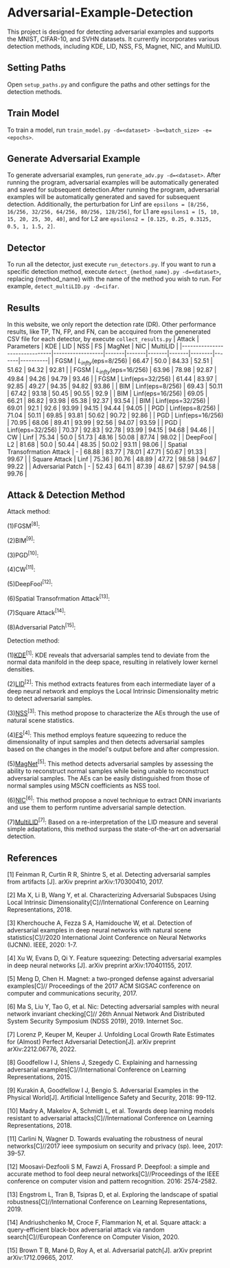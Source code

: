 # Adversarial-Example-Detection
This project is designed for detecting adversarial examples and supports the MNIST, CIFAR-10, and SVHN datasets. It currently incorporates various detection methods, including KDE, LID, NSS, FS, Magnet, NIC, and MultiLID.

## Setting Paths
Open `setup_paths.py` and configure the paths and other settings for the detection methods.

## Train Model
To train a model, run `train_model.py -d=<dataset> -b=<batch_size> -e=<epochs>`.

## Generate Adversarial Example
To generate adversarial examples, run `generate_adv.py -d=<dataset>`. After running the program, adversarial examples will be automatically generated and saved for subsequent detection.After running the program, adversarial examples will be automatically generated and saved for subsequent detection. Additionally, the perturbation for Linf are `epsilons = [8/256, 16/256, 32/256, 64/256, 80/256, 128/256]`, for L1 are `epsilons1 = [5, 10, 15, 20, 25, 30, 40]`, and for L2 are `epsilons2 = [0.125, 0.25, 0.3125, 0.5, 1, 1.5, 2]`.

## Detector
To run all the detector, just execute `run_detectors.py`. If you want to run a specific detection method, execute `detect_{method_name}.py -d=<dataset>`, replacing {method_name} with the name of the method you wish to run. For example, `detect_multiLID.py -d=cifar`.

## Results
In this website, we only report the detection rate (DR). Other performance results, like TP, TN, FP, and FN, can be accquired from the genenerated CSV file for each detector, by execute `collect_results.py`
| Attack                        | Parameters       | KDE   | LID   | NSS   | FS    | MagNet | NIC   | MultiLID |
|-------------------------------|------------------|-------|-------|-------|-------|--------|-------|----------|
| FGSM                          | $L_{infty}$(eps=8/256)  | 66.47 | 50.0  | 84.33 | 52.51 | 51.62  | 94.32 | 92.81    |
| FGSM                          | $L_{infty}$(eps=16/256) | 63.96 | 78.98 | 92.87 | 49.84 | 94.26  | 94.79 | 93.46    |
| FGSM                          | Linf(eps=32/256) | 61.44 | 83.97 | 92.85 | 49.27 | 94.35  | 94.82 | 93.86    |
| BIM                           | Linf(eps=8/256)  | 69.43 | 50.11 | 67.42 | 93.18 | 50.45  | 90.55 | 92.9     |
| BIM                           | Linf(eps=16/256) | 69.05 | 66.21 | 86.82 | 93.98 | 65.38  | 92.37 | 93.54    |
| BIM                           | Linf(eps=32/256) | 69.01 | 92.1  | 92.6  | 93.99 | 94.15  | 94.44 | 94.05    |
| PGD                           | Linf(eps=8/256)  | 71.04 | 50.11 | 69.85 | 93.81 | 50.62  | 90.72 | 92.86    |
| PGD                           | Linf(eps=16/256) | 70.95 | 68.06 | 89.41 | 93.99 | 92.56  | 94.07 | 93.59    |
| PGD                           | Linf(eps=32/256) | 70.37 | 92.83 | 92.78 | 93.99 | 94.15  | 94.68 | 94.46    |
| CW                            | Linf             | 75.34 | 50.0  | 51.73 | 48.16 | 50.08  | 87.74 | 98.02    |
| DeepFool                      | L2               | 81.68 | 50.0  | 50.44 | 48.35 | 50.02  | 93.11 | 98.06    |
| Spatial Transofrmation Attack | -                | 68.88 | 83.77 | 78.01 | 47.71 | 50.67  | 91.33 | 99.67    |
| Square Attack                 | Linf             | 75.36 | 80.76 | 48.89 | 47.72 | 98.58  | 94.67 | 99.22    |
| Adversarial Patch             | -                | 52.43 | 64.11 | 87.39 | 48.67 | 57.97  | 94.58 | 99.76    |

## Attack & Detection Method
Attack method: 

(1)FGSM<sup>[8]</sup>:

(2)BIM<sup>[9]</sup>:

(3)PGD<sup>[10]</sup>:

(4)CW<sup>[11]</sup>:

(5)DeepFool<sup>[12]</sup>:

(6)Spatial Transofrmation Attack<sup>[13]</sup>:

(7)Square Attack<sup>[14]</sup>:

(8)Adversarial Patch<sup>[15]</sup>:

Detection method: 

(1)[KDE](https://arxiv.org/pdf/1703.00410)<sup>[1]</sup>: KDE reveals that adversarial samples tend to deviate from the normal data manifold in the deep space, resulting in relatively lower kernel densities.

(2)[LID](https://arxiv.org/pdf/1801.02613)<sup>[2]</sup>: This method extracts features from each intermediate layer of a deep neural network and employs the Local Intrinsic Dimensionality metric to detect adversarial samples.

(3)[NSS](https://ieeexplore.ieee.org/document/9206959)<sup>[3]</sup>: This method propose to characterize the AEs through the use of natural scene statistics.

(4)[FS](https://arxiv.org/abs/1704.01155)<sup>[4]</sup>: This method employs feature squeezing to reduce the dimensionality of input samples and then detects adversarial samples based on the changes in the model's output before and after compression.

(5)[MagNet](https://arxiv.org/abs/1705.09064)<sup>[5]</sup>: This method detects adversarial samples by assessing the ability to reconstruct normal samples while being unable to reconstruct adversarial samples. The AEs can be easily distinguished from those of normal samples using MSCN coefficients as NSS tool. 

(6)[NIC](https://www.cs.purdue.edu/homes/taog/docs/NDSS19.pdf)<sup>[6]</sup>: This method propose a novel technique to extract DNN invariants and use them to perform runtime adversarial sample detection. 

(7)[MultiLID](https://arxiv.org/pdf/2212.06776)<sup>[7]</sup>: Based on a re-interpretation of the LID measure and several simple adaptations, this method surpass the state-of-the-art on adversarial detection.

## References
[1] Feinman R, Curtin R R, Shintre S, et al. Detecting adversarial samples from artifacts [J]. arXiv preprint arXiv:170300410, 2017.

[2] Ma X, Li B, Wang Y, et al. Characterizing Adversarial Subspaces Using Local Intrinsic Dimensionality[C]//International Conference on Learning Representations, 2018.

[3] Kherchouche A, Fezza S A, Hamidouche W, et al. Detection of adversarial examples in deep neural networks with natural scene statistics[C]//2020 International Joint Conference on Neural Networks (IJCNN). IEEE, 2020: 1-7.

[4] Xu W, Evans D, Qi Y. Feature squeezing: Detecting adversarial examples in deep neural networks [J]. arXiv preprint arXiv:170401155, 2017.

[5] Meng D, Chen H. Magnet: a two-pronged defense against adversarial examples[C]// Proceedings of the 2017 ACM SIGSAC conference on computer and communications security, 2017.

[6] Ma S, Liu Y, Tao G, et al. Nic: Detecting adversarial samples with neural network invariant checking[C]// 26th Annual Network And Distributed System Security Symposium (NDSS 2019), 2019. Internet Soc.

[7] Lorenz P, Keuper M, Keuper J. Unfolding Local Growth Rate Estimates for (Almost) Perfect Adversarial Detection[J]. arXiv preprint arXiv:2212.06776, 2022.

[8] Goodfellow I J, Shlens J, Szegedy C. Explaining and harnessing adversarial examples[C]//International Conference on Learning Representations, 2015.

[9] Kurakin A, Goodfellow I J, Bengio S. Adversarial Examples in the Physical World[J]. Artificial Intelligence Safety and Security, 2018: 99-112.

[10] Madry A, Makelov A, Schmidt L, et al. Towards deep learning models resistant to adversarial attacks[C]//International Conference on Learning Representations, 2018.

[11] Carlini N, Wagner D. Towards evaluating the robustness of neural networks[C]//2017 ieee symposium on security and privacy (sp). Ieee, 2017: 39-57.

[12] Moosavi-Dezfooli S M, Fawzi A, Frossard P. Deepfool: a simple and accurate method to fool deep neural networks[C]//Proceedings of the IEEE conference on computer vision and pattern recognition. 2016: 2574-2582.

[13] Engstrom L, Tran B, Tsipras D, et al. Exploring the landscape of spatial robustness[C]//International Conference on Learning Representations, 2019.

[14] Andriushchenko M, Croce F, Flammarion N, et al. Square attack: a query-efficient black-box adversarial attack via random search[C]//European Conference on Computer Vision, 2020.

[15] Brown T B, Mané D, Roy A, et al. Adversarial patch[J]. arXiv preprint arXiv:1712.09665, 2017.

